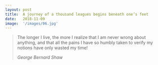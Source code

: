 ```yaml
---
layout: post
title:  A journey of a thousand leagues begins beneath one’s feet
date:   2018-11-09 
image:  '/images/06.jpg'
---
```


> The longer I live, the more I realize that I am never wrong about anything, and that all the pains I have so humbly taken to verify my notions have only wasted my time!
>
> <cite>George Bernard Shaw</cite>

